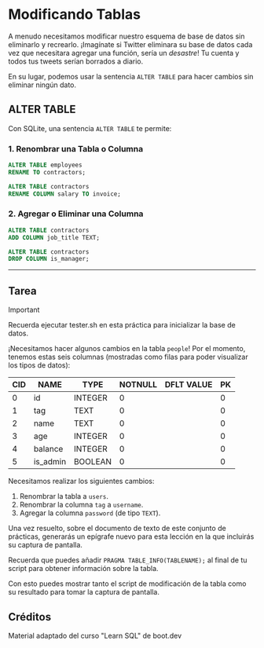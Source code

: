 # Modificando Tablas

A menudo necesitamos modificar nuestro esquema de base de datos sin eliminarlo y recrearlo. ¡Imagínate si Twitter eliminara su base de datos cada vez que necesitara agregar una función, sería un *desastre*! Tu cuenta y todos tus tweets serían borrados a diario.

En su lugar, podemos usar la sentencia `ALTER TABLE` para hacer cambios sin eliminar ningún dato.

## ALTER TABLE

Con SQLite, una sentencia `ALTER TABLE` te permite:

### 1. Renombrar una Tabla o Columna

```sql
ALTER TABLE employees
RENAME TO contractors;

ALTER TABLE contractors
RENAME COLUMN salary TO invoice;
```

### 2. Agregar o Eliminar una Columna

```sql
ALTER TABLE contractors
ADD COLUMN job_title TEXT;

ALTER TABLE contractors
DROP COLUMN is_manager;
```

---

## Tarea

> [!IMPORTANT]  
> Recuerda ejecutar tester.sh en esta práctica para inicializar la base de datos.

¡Necesitamos hacer algunos cambios en la tabla `people`! Por el momento, tenemos estas seis columnas (mostradas como filas para poder visualizar los tipos de datos):

| CID | NAME      | TYPE    | NOTNULL | DFLT VALUE | PK |
|-----|-----------|---------|---------|------------|----|
| 0   | id        | INTEGER | 0       |            | 0  |
| 1   | tag       | TEXT    | 0       |            | 0  |
| 2   | name      | TEXT    | 0       |            | 0  |
| 3   | age       | INTEGER | 0       |            | 0  |
| 4   | balance   | INTEGER | 0       |            | 0  |
| 5   | is_admin  | BOOLEAN | 0       |            | 0  |

Necesitamos realizar los siguientes cambios:

1. Renombrar la tabla a `users`.
2. Renombrar la columna `tag` a `username`.
3. Agregar la columna `password` (de tipo `TEXT`).

Una vez resuelto, sobre el documento de texto de este conjunto de prácticas, generarás un epígrafe nuevo para esta lección en la que incluirás su captura de pantalla.

Recuerda que puedes añadir `PRAGMA TABLE_INFO(TABLENAME);` al final de tu script para obtener información sobre la tabla.

Con esto puedes mostrar tanto el script de modificación de la tabla como su resultado para tomar la captura de pantalla.

## Créditos

Material adaptado del curso "Learn SQL" de boot.dev
